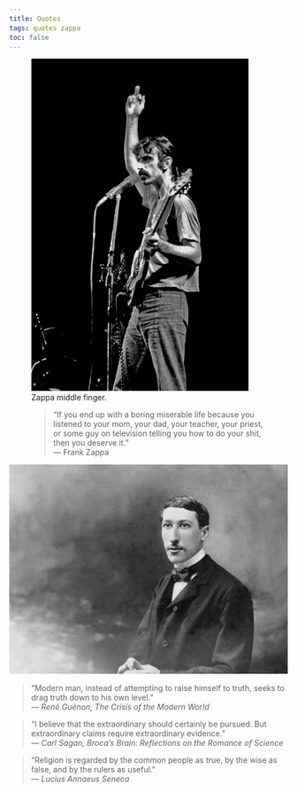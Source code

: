 ```yaml
---
title: Quotes
tags: quotes zappa
toc: false
---
```

<figure>
<img src="/assets/img/fz.webp" alt="Zappa playing guitar giving the middle finger." height="600">
    <figcaption>
        Zappa middle finger.
    </figcaption>
    <blockquote>“If you end up with a boring miserable life because you listened to your mom, your dad, your teacher, your priest, or some guy on television telling you how to do your shit, then you deserve it.” <br>
    ― Frank Zappa
    </blockquote>
        
</figure>


![René Guénon](/assets/img/René_Guénon.jpg "Guénon")
> “Modern man, instead of attempting to raise himself to truth, seeks to drag truth down to his own level.”  
> *― René Guénon, The Crisis of the Modern World*


> “I believe that the extraordinary should certainly be pursued. But extraordinary claims require extraordinary evidence.”  
> *— Carl Sagan, Broca’s Brain: Reflections on the Romance of Science*


> “Religion is regarded by the common people as true, by the wise as false, and by the rulers as useful.”  
> *— Lucius Annaeus Seneca*  